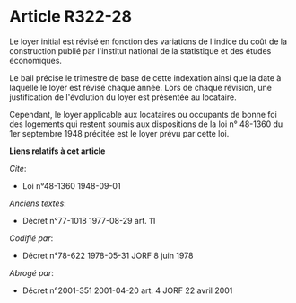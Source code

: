 # Article R322-28

Le loyer initial est révisé en fonction des variations de l'indice du coût de la construction publié par l'institut national
de la statistique et des études économiques.

Le bail précise le trimestre de base de cette indexation ainsi que la date à laquelle le loyer est révisé chaque année. Lors
de chaque révision, une justification de l'évolution du loyer est présentée au locataire.

Cependant, le loyer applicable aux locataires ou occupants de bonne foi des logements qui restent soumis aux dispositions de
la loi n° 48-1360 du 1er septembre 1948 précitée est le loyer prévu par cette loi.

**Liens relatifs à cet article**

_Cite_:

  - Loi n°48-1360 1948-09-01

_Anciens textes_:

  - Décret n°77-1018 1977-08-29 art. 11

_Codifié par_:

  - Décret n°78-622 1978-05-31 JORF 8 juin 1978

_Abrogé par_:

  - Décret n°2001-351 2001-04-20 art. 4 JORF 22 avril 2001
